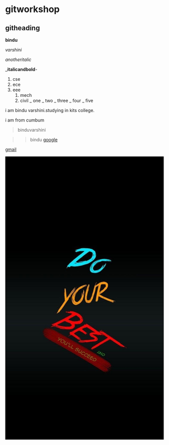 # gitworkshop
## githeading

**bindu**

*varshini*

_anotheritalic_

_**italicandbold**-

1. cse
2. ece
3. eee
    1. mech
    2. civil
_ one
_ two
     _ three
    _ four
_ five        
        
i am  bindu varshini.studying in kits college.

i am from cumbum
>binduvarshini

>>bindu
[google](https://www.google.com)

[gmail](https://www.gmail.com)

![pic](https://github.com/binduvarshini525/gitforbindu/blob/main/do.jpg)
